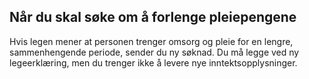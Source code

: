 ## Når du skal søke om å forlenge pleiepengene

Hvis legen mener at personen trenger omsorg og pleie for en lengre, sammenhengende periode, sender du ny søknad. Du må legge ved ny legeerklæring, men du trenger ikke å levere nye inntektsopplysninger.
